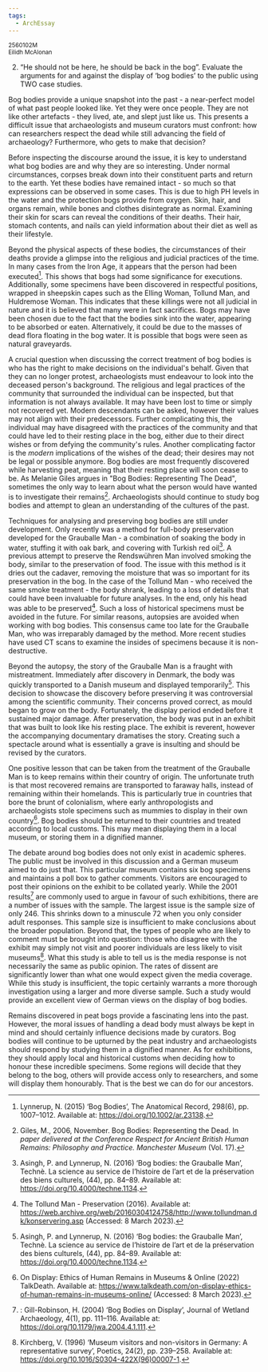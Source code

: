 ```yaml
---
tags:
  - ArchEssay
---
```


<small>
	2560102M
	<br/>
	Eilidh McAlonan
</small>

2. “He should not be here, he should be back in the bog”. Evaluate the arguments for and against the display of ‘bog bodies’ to the public using TWO case studies.

Bog bodies provide a unique snapshot into the past - a near-perfect model of what past people looked like. Yet they were once people. They are not like other artefacts - they lived, ate, and slept just like us. This presents a difficult issue that archaeologists and museum curators must confront: how can researchers respect the dead while still advancing the field of archaeology? Furthermore, who gets to make that decision?

Before inspecting the discourse around the issue, it is key to understand what bog bodies are and why they are so interesting. Under normal circumstances, corpses break down into their constituent parts and return to the earth. Yet these bodies have remained intact - so much so that expressions can be observed in some cases. This is due to high PH levels in the water and the protection bogs provide from oxygen. Skin, hair, and organs remain, while bones and clothes disintegrate as normal. Examining their skin for scars can reveal the conditions of their deaths. Their hair, stomach contents, and nails can yield information about their diet as well as their lifestyle.

Beyond the physical aspects of these bodies, the circumstances of their deaths provide a glimpse into the religious and judicial practices of the time. In many cases from the Iron Age, it appears that the person had been executed[^sacrifices]. This shows that bogs had some significance for executions. Additionally, some specimens have been discovered in respectful positions, wrapped in sheepskin capes such as the Elling Woman, Tollund Man, and Huldremose Woman. This indicates that these killings were not all judicial in nature and it is believed that many were in fact sacrifices. Bogs may have been chosen due to the fact that the bodies sink into the water, appearing to be absorbed or eaten. Alternatively, it could be due to the masses of dead flora floating in the bog water. It is possible that bogs were seen as natural graveyards.

A crucial question when discussing the correct treatment of bog bodies is who has the right to make decisions on the individual's behalf. Given that they can no longer protest, archaeologists must endeavour to look into the deceased person's background. The religious and legal practices of the community that surrounded the individual can be inspected, but that information is not always available. It may have been lost to time or simply not recovered yet. Modern descendants can be asked, however their values may not align with their predecessors. Further complicating this, the individual may have disagreed with the practices of the community and that could have led to their resting place in the bog, either due to their direct wishes or from defying the community's rules. Another complicating factor is the *modern* implications of the wishes of the dead; their desires may not be legal or possible anymore. Bog bodies are most frequently discovered while harvesting peat, meaning that their resting place will soon cease to be. As Melanie Giles argues in "Bog Bodies: Representing The Dead", sometimes the only way to learn about what the person would have wanted is to investigate their remains[^Giles]. Archaeologists should continue to study bog bodies and attempt to glean an understanding of the cultures of the past.  

Techniques for analysing and preserving bog bodies are still under development. Only recently was a method for full-body preservation developed for the Grauballe Man - a combination of soaking the body in water, stuffing it with oak bark, and covering with Turkish red oil[^Grauballe]. A previous attempt to preserve the Rendswühren Man involved smoking the body, similar to the preservation of food. The issue with this method is it dries out the cadaver, removing the moisture that was so important for its preservation in the bog. In the case of the Tollund Man - who received the same smoke treatment - the body shrank, leading to a loss of details that could have been invaluable for future analyses. In the end, only his head was able to be preserved[^Tollund]. Such a loss of historical specimens must be avoided in the future. For similar reasons, autopsies are avoided when working with bog bodies. This consensus came too late for the Grauballe Man, who was irreparably damaged by the method. More recent studies have used CT scans to examine the insides of specimens because it is non-destructive.

Beyond the autopsy, the story of the Grauballe Man is a fraught with mistreatment. Immediately after discovery in Denmark, the body was quickly transported to a Danish museum and displayed temporarily[^Grauballe]. This decision to showcase the discovery before preserving it was controversial among the scientific community. Their concerns proved correct, as mould began to grow on the body. Fortunately, the display period ended before it sustained major damage. After preservation, the body was put in an exhibit that was built to look like his resting place. The exhibit is reverent, however the accompanying documentary dramatises the story. Creating such a spectacle around what is essentially a grave is insulting and should be revised by the curators.

One positive lesson that can be taken from the treatment of the Grauballe Man is to keep remains within their country of origin. The unfortunate truth is that most recovered remains are transported to faraway halls, instead of remaining within their homelands. This is particularly true in countries that bore the brunt of colonialism, where early anthropologists and archaeologists stole specimens such as mummies to display in their own country[^colonialism]. Bog bodies should be returned to their countries and treated according to local customs. This may mean displaying them in a local museum, or storing them in a dignified manner.

The debate around bog bodies does not only exist in academic spheres. The public must be involved in this discussion and a German museum aimed to do just that. This particular museum contains six bog specimens and maintains a poll box to gather comments. Visitors are encouraged to post their opinions on the exhibit to be collated yearly. While the 2001 results[^countries] are commonly used to argue in favour of such exhibitions, there are a number of issues with the sample. The largest issue is the sample size of only 246. This shrinks down to a minuscule 72 when you only consider adult responses. This sample size is insufficient to make conclusions about the broader population. Beyond that, the types of people who are likely to comment must be brought into question: those who disagree with the exhibit may simply not visit and poorer individuals are less likely to visit museums[^visitors]. What this study is able to tell us is the media response is not necessarily the same as public opinion. The rates of dissent are significantly lower than what one would expect given the media coverage. While this study is insufficient, the topic certainly warrants a more thorough investigation using a larger and more diverse sample. Such a study would provide an excellent view of German views on the display of bog bodies. 

Remains discovered in peat bogs provide a fascinating lens into the past. However, the moral issues of handling a dead body must always be kept in mind and should certainly influence decisions made by curators. Bog bodies will continue to be upturned by the peat industry and archaeologists should respond by studying them in a dignified manner. As for exhibitions, they should apply local and historical customs when deciding how to honour these incredible specimens. Some regions will decide that they belong to the bog, others will provide access only to researchers, and some will display them honourably. That is the best we can do for our ancestors.

[^sacrifices]: Lynnerup, N. (2015) ‘Bog Bodies’, The Anatomical Record, 298(6), pp. 1007–1012. Available at: https://doi.org/10.1002/ar.23138.

[^Giles]: Giles, M., 2006, November. Bog Bodies: Representing the Dead. In _paper delivered at the Conference Respect for Ancient British Human Remains: Philosophy and Practice. Manchester Museum_ (Vol. 17).

[^Tollund]: The Tollund Man - Preservation (2016). Available at: https://web.archive.org/web/20160304124758/http://www.tollundman.dk/konservering.asp (Accessed: 8 March 2023).

[^Grauballe]: Asingh, P. and Lynnerup, N. (2016) ‘Bog bodies: the Grauballe Man’, Technè. La science au service de l’histoire de l’art et de la préservation des biens culturels, (44), pp. 84–89. Available at: https://doi.org/10.4000/techne.1134.

[^colonialism]: On Display: Ethics of Human Remains in Museums & Online (2022) TalkDeath. Available at: https://www.talkdeath.com/on-display-ethics-of-human-remains-in-museums-online/ (Accessed: 8 March 2023).

[^countries]:: Gill-Robinson, H. (2004) ‘Bog Bodies on Display’, Journal of Wetland Archaeology, 4(1), pp. 111–116. Available at: https://doi.org/10.1179/jwa.2004.4.1.111.

[^visitors]: Kirchberg, V. (1996) ‘Museum visitors and non-visitors in Germany: A representative survey’, Poetics, 24(2), pp. 239–258. Available at: https://doi.org/10.1016/S0304-422X(96)00007-1.
